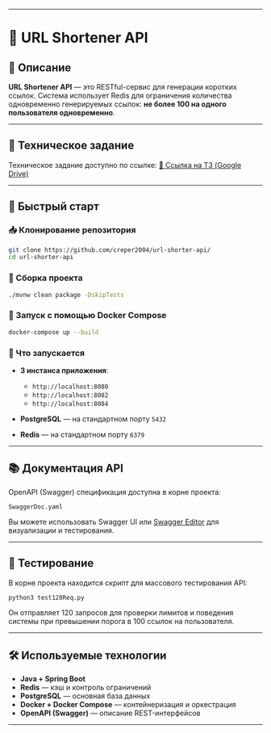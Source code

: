 

---

# 🔗 URL Shortener API

## 📌 Описание

**URL Shortener API** — это RESTful-сервис для генерации коротких ссылок.
Система использует Redis для ограничения количества одновременно генерируемых ссылок: **не более 100 на одного пользователя одновременно**.

---

## 📄 Техническое задание

Техническое задание доступно по ссылке:
[📄 Ссылка на ТЗ (Google Drive)](https://drive.google.com/file/d/1tFCZoRT3dd3WaPiIbdDpEedCTLIVyYFW/view?usp=sharing)

---

## 🚀 Быстрый старт

### 📥 Клонирование репозитория

```bash
git clone https://github.com/creper2004/url-shorter-api/
cd url-shorter-api
```

### 🧪 Сборка проекта

```bash
./mvnw clean package -DskipTests
```

### 🐳 Запуск с помощью Docker Compose

```bash
docker-compose up --build
```

### 🔧 Что запускается

* **3 инстанса приложения**:

  * `http://localhost:8080`
  * `http://localhost:8082`
  * `http://localhost:8084`
* **PostgreSQL** — на стандартном порту `5432`
* **Redis** — на стандартном порту `6379`

---

## 📚 Документация API

OpenAPI (Swagger) спецификация доступна в корне проекта:

```
SwaggerDoc.yaml
```

Вы можете использовать Swagger UI или [Swagger Editor](https://editor.swagger.io/) для визуализации и тестирования.

---

## 🧪 Тестирование

В корне проекта находится скрипт для массового тестирования API:

```bash
python3 test120Req.py
```

Он отправляет 120 запросов для проверки лимитов и поведения системы при превышении порога в 100 ссылок на пользователя.

---

## 🛠️ Используемые технологии

* **Java + Spring Boot**
* **Redis** — кэш и контроль ограничений
* **PostgreSQL** — основная база данных
* **Docker + Docker Compose** — контейнеризация и оркестрация
* **OpenAPI (Swagger)** — описание REST-интерфейсов

---


